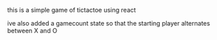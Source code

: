 this is a simple game of tictactoe using react

ive also added a gamecount state so that the starting player alternates between X and O
